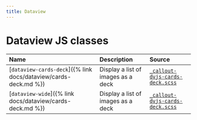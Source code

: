 ```yaml
---
title: Dataview
---
```


# Dataview JS classes

| Name | Description | Source |
|:-----|:------------|:-------|
| [`dataview-cards-deck`]({% link docs/dataview/cards-deck.md %}) | Display a list of images as a deck | [`_callout-dvjs-cards-deck.scss`](https://github.com/ElsaTam/obsidian-fancy-a-story/blob/main/scss/editor/callouts/_callout-dvjs-cards-deck.scss) |
| [`dataview-wide`]({% link docs/dataview/cards-deck.md %}) | Display a list of images as a deck | [`_callout-dvjs-cards-deck.scss`](https://github.com/ElsaTam/obsidian-fancy-a-story/blob/main/scss/editor/callouts/_callout-dvjs-cards-deck.scss) |